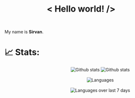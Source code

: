 <style>
    .charts {
        height: 260px;
        width: 630px;
    }
</style>

<h1 align='center'>< Hello world! /></h1>
<br>

My name is **Sirvan**.


# 📈 Stats:
<section class="charts">
    <div align='center'>
    <span align='left'>
        <img src='https://github-readme-stats.vercel.app/api?username=SirvanCheraghi&show_icons=true&count_private=true&hide_border=true&show_icons=true&theme=radical' alt='Github stats' align='center' />
    </span>
    <span align='right'>
        <img src='https://github-readme-streak-stats.herokuapp.com/?user=SirvanCheraghi&show_icons=true&count_private=true&hide_border=true&show_icons=true&theme=radical' alt='Github stats' align='center' />
    </span>
    </div>
    <br>
    <div align='center'>
        <img src='https://github-readme-stats.vercel.app/api/top-langs/?username=SirvanCheraghi&layout=compact&show_icons=true&count_private=true&hide_border=true&show_icons=true&theme=radical' alt='Languages' align='center' />
    </div>
    <br>
    <div align='center'>
        <img src='https://github-readme-stats.vercel.app/api/wakatime?username=SirvanCheraghi&layout=compact&hide_border=true&show_icons=true&theme=radical' alt='Languages over last 7 days ' align='center' />
    </div>
    <br>
</section>
